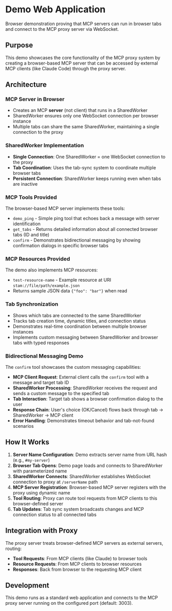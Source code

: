 # Demo Web Application

Browser demonstration proving that MCP servers can run in browser tabs and connect to the MCP proxy server via WebSocket.

## Purpose

This demo showcases the core functionality of the MCP proxy system by creating a browser-based MCP server that can be accessed by external MCP clients (like Claude Code) through the proxy server.

## Architecture

### MCP Server in Browser
- Creates an MCP **server** (not client) that runs in a SharedWorker
- SharedWorker ensures only one WebSocket connection per browser instance
- Multiple tabs can share the same SharedWorker, maintaining a single connection to the proxy

### SharedWorker Implementation
- **Single Connection**: One SharedWorker = one WebSocket connection to the proxy
- **Tab Coordination**: Uses the tab-sync system to coordinate multiple browser tabs
- **Persistent Connection**: SharedWorker keeps running even when tabs are inactive

### MCP Tools Provided
The browser-based MCP server implements these tools:
- `demo_ping` - Simple ping tool that echoes back a message with server identification
- `get_tabs` - Returns detailed information about all connected browser tabs (ID and title)
- `confirm` - Demonstrates bidirectional messaging by showing confirmation dialogs in specific browser tabs

### MCP Resources Provided
The demo also implements MCP resources:
- `test-resource-name` - Example resource at URI `stam://file/path/example.json`
- Returns sample JSON data `{"foo": "bar"}` when read

### Tab Synchronization
- Shows which tabs are connected to the same SharedWorker
- Tracks tab creation time, dynamic titles, and connection status
- Demonstrates real-time coordination between multiple browser instances
- Implements custom messaging between SharedWorker and browser tabs with typed responses

### Bidirectional Messaging Demo
The `confirm` tool showcases the custom messaging capabilities:
- **MCP Client Request**: External client calls the `confirm` tool with a message and target tab ID
- **SharedWorker Processing**: SharedWorker receives the request and sends a custom message to the specified tab
- **Tab Interaction**: Target tab shows a browser confirmation dialog to the user
- **Response Chain**: User's choice (OK/Cancel) flows back through tab → SharedWorker → MCP client
- **Error Handling**: Demonstrates timeout behavior and tab-not-found scenarios

## How It Works

1. **Server Name Configuration**: Demo extracts server name from URL hash (e.g., `#my-server`)
2. **Browser Tab Opens**: Demo page loads and connects to SharedWorker with parameterized name
3. **SharedWorker Connects**: SharedWorker establishes WebSocket connection to proxy at `/serverName` path
4. **MCP Server Registration**: Browser-based MCP server registers with the proxy using dynamic name
5. **Tool Routing**: Proxy can route tool requests from MCP clients to this browser-defined server
6. **Tab Updates**: Tab sync system broadcasts changes and MCP connection status to all connected tabs

## Integration with Proxy

The proxy server treats browser-defined MCP servers as external servers, routing:
- **Tool Requests**: From MCP clients (like Claude) to browser tools
- **Resource Requests**: From MCP clients to browser resources
- **Responses**: Back from browser to the requesting MCP client

## Development

This demo runs as a standard web application and connects to the MCP proxy server running on the configured port (default: 3003).